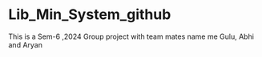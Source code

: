 # Lib_Min_System_github
This is a Sem-6 ,2024 Group project with team mates name me Gulu, Abhi and Aryan  
